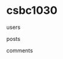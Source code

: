 # csbc1030


users

<!-- 
| id | name         | username | email            |
+----+--------------+----------+------------------+
|  1 | Lear M       | learm    | learm@gmail.com  |
|  2 | James Nathan | jamesn   | jamesn@gmail.com |
|  3 | Karol H      | karolh   | karolh@gmail.com -->


posts

<!-- +--------+----+-------------------+------------------+
| userId | id | title             | body             |
+--------+----+-------------------+------------------+
|      1 |  1 | title_user1_post1 | body_user1_post1 |       user1 post 1
|      1 |  2 | title_user1_post2 | body_user1_post2 |        user 1 post 2
|      2 |  3 | title_user2_post3 | body_user2_post3 |          user 2 post 1
|      2 |  4 | title_user2_post4 | body_user2_post4 |      user 2 post 2
|      3 |  5 | title_user3_post5 | body_user3_post5 |          user 3 post 1
|      3 |  6 | title_user3_post6 | body_user3_post6 |      user 3 post 2
+--------+----+-------------------+------------------+

--> 

comments

<!-- | postId | id | name          | email                    | body          |
+--------+----+---------------+--------------------------+---------------+
|      1 |  1 | name_comment1 | email_comment1@gmail.com | body_comment1 |          post 1 comment 1
|      1 |  2 | name_comment2 | email_comment2@gmail.com | body_comment2 |          post 1 comment 2
|      2 |  3 | name_comment3 | email_comment3@gmail.com | body_comment3 |          post 2 comment 1
|      2 |  4 | name_comment4 | email_comment4@gmail.com | body_comment4 |          post 2 comment 2
|      3 |  5 | name_comment5 | email_comment5@gmail.com | body_comment5 |          post 3 comment 1
|      3 |  6 | name_comment6 | email_comment6@gmail.com | body_comment6 |          post 3 comment 2
+--------+----+---------------+--------------------------+---------------+ -->
